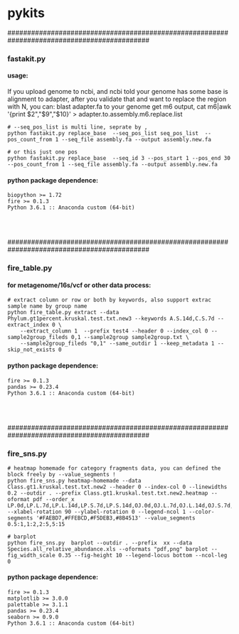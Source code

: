 # pykits

############################################################################################

### fastakit.py<br>
#### usage:<br>
If you upload genome to ncbi, and ncbi told your genome has some base is alignment to adapter, after you validate that and want to replace the region with N,
you can: blast adapter.fa to your genome get m6 output, cat m6|awk '{print $2","$9","$10}' > adapter.to.assembly.m6.replace.list
```
# --seq_pos_list is multi line, seprate by , 
python fastakit.py replace_base  --seq_pos_list seq_pos_list  --pos_count_from 1 --seq_file assembly.fa --output assembly.new.fa 

# or this just one pos
python fastakit.py replace_base  --seq_id 3 --pos_start 1 --pos_end 30 --pos_count_from 1 --seq_file assembly.fa --output assembly.new.fa
```
#### python package dependence:
```
biopython >= 1.72
fire >= 0.1.3
Python 3.6.1 :: Anaconda custom (64-bit)
```
<br><br>

############################################################################################
### fire_table.py<br>
#### for metagenome/16s/vcf or other data process:
```
# extract column or row or both by keywords, also support extrac sample name by group name
python fire_table.py extract --data Phylum.gt1percent.kruskal.test.txt.new3 --keywords A.S.14d,C.S.7d --extract_index 0 \
	--extract_column 1 	--prefix test4 --header 0 --index_col 0 --sample2group_fileds 0,1 --sample2group sample2group.txt \
	--sample2group_fileds "0,1" --same_outdir 1 --keep_metadata 1 --skip_not_exists 0
```

#### python package dependence:
```
fire >= 0.1.3
pandas >= 0.23.4
Python 3.6.1 :: Anaconda custom (64-bit)
```
<br><br>

############################################################################################
### fire_sns.py
```
# heatmap homemade for category fragments data, you can defined the block freely by --value_segments !
python fire_sns.py heatmap-homemade --data Class.gt1.kruskal.test.txt.new2 --header 0 --index-col 0 --linewidths 0.2 --outdir . --prefix Class.gt1.kruskal.test.txt.new2.heatmap --oformat pdf --order_x LP.0d,LP.L.7d,LP.L.14d,LP.S.7d,LP.S.14d,OJ.0d,OJ.L.7d,OJ.L.14d,OJ.S.7d,OJ.S.14d --xlabel-rotation 90 --ylabel-rotation 0 --legend-ncol 1 --color-segments '#FAEBD7,#FFEBCD,#F5DEB3,#8B4513' --value_segments 0.5:1,1:2,2:5,5:15

# barplot
python fire_sns.py  barplot --outdir . --prefix  xx --data Species.all_relative_abundance.xls --oformats "pdf,png" barplot --fig_width_scale 0.35 --fig-height 10 --legend-locus bottom --ncol-leg 0
```
#### python package dependence:
```
fire >= 0.1.3
matplotlib >= 3.0.0
palettable >= 3.1.1
pandas >= 0.23.4
seaborn >= 0.9.0
Python 3.6.1 :: Anaconda custom (64-bit)
```



